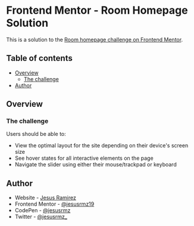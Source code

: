 # Frontend Mentor - Room Homepage Solution

This is a solution to the [Room homepage challenge on Frontend Mentor](https://www.frontendmentor.io/challenges/room-homepage-BtdBY_ENq).

## Table of contents

- [Overview](#overview)
  - [The challenge](#the-challenge)
- [Author](#author)

## Overview

### The challenge

Users should be able to:

- View the optimal layout for the site depending on their device's screen size
- See hover states for all interactive elements on the page
- Navigate the slider using either their mouse/trackpad or keyboard

## Author

- Website - [Jesus Ramirez](https://jesusrmz.com/)
- Frontend Mentor - [@jesusrmz19](https://www.frontendmentor.io/profile/jesusrmz19)
- CodePen - [@jesusrmz](https://codepen.io/jesusrmz)
- Twitter - [@jesusrmz\_](https://twitter.com/jesusrmz_)
